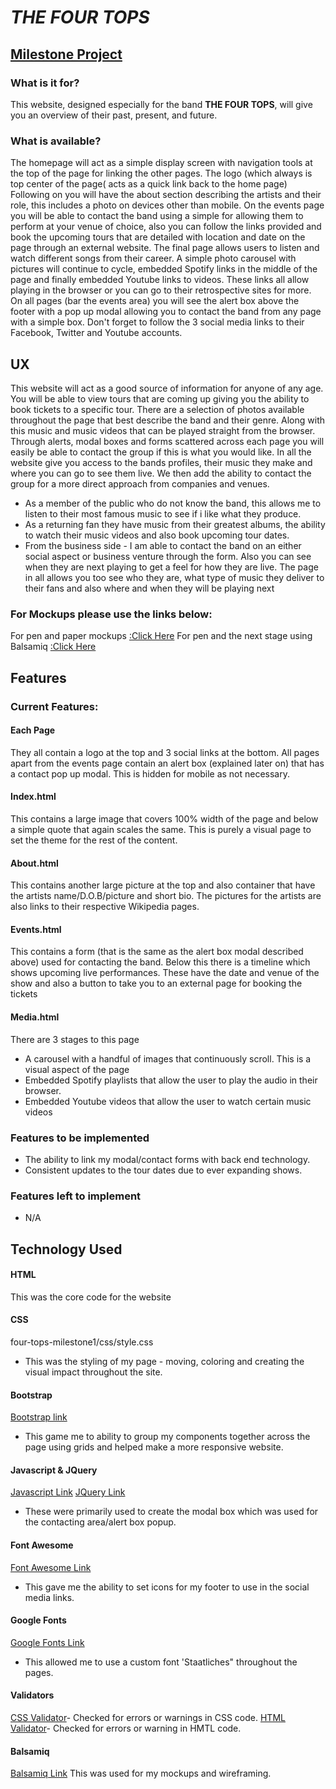 # ***THE FOUR TOPS***
[Milestone Project](https://rang3rdang3r.github.io/four-tops-milestone1/)
-----------------

### What is it for?
This website, designed especially for the band **THE FOUR TOPS**, will give you an overview of their past, present, and future.

### What is available?
The homepage will act as a simple display screen with navigation tools at the top of the page for linking the other pages. The logo (which always is top center of the page( acts as a quick link back to the home page)
Following on you will have the about section describing the artists and their role, this includes a photo on devices other than mobile.
On the events page you will be able to contact the band using a simple for allowing them to perform at your venue of choice, also you can follow the links provided and book the upcoming tours that are detailed with location and date on the page through an external website.
The final page allows users to listen and watch different songs from their career. A simple photo carousel with pictures will continue to cycle, embedded Spotify links in the middle of the page and finally embedded Youtube links to videos. These links all allow playing in the browser or you can go to their retrospective sites for more.
On all pages (bar the events area) you will see the alert box above the footer with a pop up modal allowing you to contact the band from any page with a simple box.
Don't forget to follow the 3 social media links to their Facebook, Twitter and Youtube accounts.

UX
--
This website will act as a good source of information for anyone of any age. 
You will be able to view tours that are coming up giving you the ability to book tickets to a specific tour. 
There are a selection of photos available throughout the page that best describe the band and their genre. Along with this music and music videos that can be played straight from the browser. 
Through alerts, modal boxes and forms scattered across each page you will easily be able to contact the group if this is what you would like.
In all the website give you access to the bands profiles, their music they make and where you can go to see them live. We then add the ability to contact the group for a more direct approach from companies and venues.

 - As a member of the public who do not know the band, this allows me to listen to their most famous music to see if i like what they produce.
 - As a returning fan they have music from their greatest albums, the ability to watch their music videos and also book upcoming tour dates.
 - From the business side - I am able to contact the band on an either social aspect or business venture through the form. Also you can see when they are next playing to get a feel for how they are live.
The page in all allows you too see who they are, what type of music they deliver to their fans and also where and when they will be playing next

### For Mockups please use the links below:
For pen and paper mockups [:Click Here](https://www.)
For pen and the next stage using Balsamiq [:Click Here](https://www.)

## Features

### Current Features:
#### Each Page
They all contain a logo at the top and 3 social links at the bottom.
All pages apart from the events page contain an alert box (explained later on) that has a contact pop up modal. This is hidden for mobile as not necessary. 
#### Index.html
This contains a large image that covers 100% width of the page and below a simple quote that again scales the same.
This is purely a visual page to set the theme for the rest of the content.
#### About.html
This contains another large picture at the top and also container that have the artists name/D.O.B/picture and short bio. The pictures for the artists are also links to their respective Wikipedia pages.
#### Events.html
This contains a form (that is the same as the alert box modal described above) used for contacting the band. 
Below this there is a timeline which shows upcoming live performances. These have the date and venue of the show and also a button to take you to an external page for booking the tickets
#### Media.html
There are 3 stages to this page

 - A carousel with a handful of images that continuously scroll. This is a visual aspect of the page
 - Embedded Spotify playlists that allow the user to play the audio in their browser.
 - Embedded Youtube videos that allow the user to watch certain music videos

### Features to be implemented
 - The ability to link my modal/contact forms with back end technology.
 - Consistent updates to the tour dates due to ever expanding shows.
###  Features left to implement
 - N/A

## Technology Used
#### HTML
This was the core code for the website
#### CSS
four-tops-milestone1/css/style.css

 - This was the styling of my page - moving, coloring and creating the visual impact throughout the site.
#### Bootstrap 
[Bootstrap link](https://maxcdn.bootstrapcdn.com/bootstrap/3.3.7/css/bootstrap.min.css)
 - This game me to ability to group my components together across the page using grids and helped make a more responsive website.
#### Javascript & JQuery
[Javascript Link](https://www.javascript.com)
[JQuery Link](https://jquery.com)
 - These were primarily used to create the modal box which was used for the contacting area/alert box popup.
#### Font Awesome
[Font Awesome Link](https://origin.fontawesome.com/)
 - This gave me the ability to set icons for my footer to use in the
   social media links.
#### Google Fonts
[Google Fonts Link](https://fonts.google.com/)
 - This allowed me to use a custom font 'Staatliches" throughout the pages.
#### Validators
[CSS Validator](http://csslint.net/)- Checked for errors or warnings in CSS code.
[HTML Validator](https://validator.w3.org/)- Checked for errors or warning in HMTL code.
#### Balsamiq
[Balsamiq Link](https://balsamiq.com/?gclid=Cj0KCQiAj4biBRC-ARIsAA4WaFj7R1mhRffsF_n6vSF3DMBhiXBZZxKgDnb8dNkZU5dKFewteIsJOngaAhTcEALw_wcB)
This was used for my mockups and wireframing.